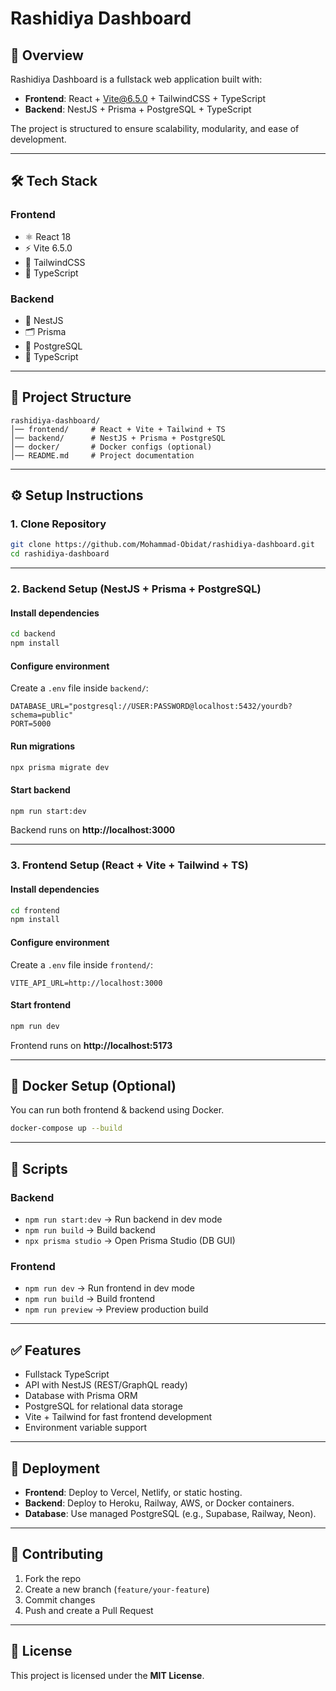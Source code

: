# Rashidiya Dashboard

## 📌 Overview
Rashidiya Dashboard is a fullstack web application built with:
- **Frontend**: React + Vite@6.5.0 + TailwindCSS + TypeScript  
- **Backend**: NestJS + Prisma + PostgreSQL + TypeScript  

The project is structured to ensure scalability, modularity, and ease of development.

---

## 🛠️ Tech Stack

### Frontend
- ⚛️ React 18  
- ⚡ Vite 6.5.0  
- 🎨 TailwindCSS  
- 📝 TypeScript  

### Backend
- 🚀 NestJS  
- 🗂️ Prisma  
- 🐘 PostgreSQL  
- 📝 TypeScript  

---

## 📂 Project Structure
```
rashidiya-dashboard/
│── frontend/     # React + Vite + Tailwind + TS
│── backend/      # NestJS + Prisma + PostgreSQL
│── docker/       # Docker configs (optional)
│── README.md     # Project documentation
```

---

## ⚙️ Setup Instructions

### 1. Clone Repository
```bash
git clone https://github.com/Mohammad-Obidat/rashidiya-dashboard.git
cd rashidiya-dashboard
```

---

### 2. Backend Setup (NestJS + Prisma + PostgreSQL)

#### Install dependencies
```bash
cd backend
npm install
```

#### Configure environment
Create a `.env` file inside `backend/`:
```env
DATABASE_URL="postgresql://USER:PASSWORD@localhost:5432/yourdb?schema=public"
PORT=5000
```

#### Run migrations
```bash
npx prisma migrate dev
```

#### Start backend
```bash
npm run start:dev
```
Backend runs on **http://localhost:3000**

---

### 3. Frontend Setup (React + Vite + Tailwind + TS)

#### Install dependencies
```bash
cd frontend
npm install
```

#### Configure environment
Create a `.env` file inside `frontend/`:
```env
VITE_API_URL=http://localhost:3000
```

#### Start frontend
```bash
npm run dev
```
Frontend runs on **http://localhost:5173**

---

## 🐳 Docker Setup (Optional)
You can run both frontend & backend using Docker.

```bash
docker-compose up --build
```

---

## 📜 Scripts

### Backend
- `npm run start:dev` → Run backend in dev mode  
- `npm run build` → Build backend  
- `npx prisma studio` → Open Prisma Studio (DB GUI)  

### Frontend
- `npm run dev` → Run frontend in dev mode  
- `npm run build` → Build frontend  
- `npm run preview` → Preview production build  

---

## ✅ Features
- Fullstack TypeScript  
- API with NestJS (REST/GraphQL ready)  
- Database with Prisma ORM  
- PostgreSQL for relational data storage  
- Vite + Tailwind for fast frontend development  
- Environment variable support  

---

## 🚀 Deployment
- **Frontend**: Deploy to Vercel, Netlify, or static hosting.  
- **Backend**: Deploy to Heroku, Railway, AWS, or Docker containers.  
- **Database**: Use managed PostgreSQL (e.g., Supabase, Railway, Neon).  

---

## 🤝 Contributing
1. Fork the repo  
2. Create a new branch (`feature/your-feature`)  
3. Commit changes  
4. Push and create a Pull Request  

---

## 📄 License
This project is licensed under the **MIT License**.
